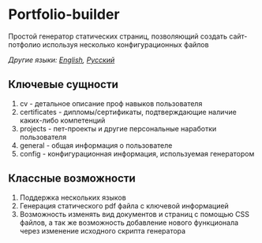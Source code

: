 # Portfolio-builder
Простой генератор статических страниц, позволяющий создать сайт-потфолио используя несколько конфигурационных файлов

_Другие языки: [English](https://github.com/dimaglushkov/portfolio-builder/blob/master/README.md), [Русский](https://github.com/dimaglushkov/portfolio-builder/blob/master/README.ru.md)_

## Ключевые сущности
1. cv - детальное описание проф навыков пользователя
2. certificates - дипломы/сертификаты, подтверждающие наличие каких-либо компетенций
3. projects - пет-проекты и другие персональные наработки пользователя
4. general - общая информация о пользователе
5. config - конфигурационная информация, используемая генератором

## Классные возможности
1. Поддержка нескольких языков
2. Генерация статического pdf файла с ключевой информацией
3. Возможность изменять вид документов и страниц с помощью CSS файлов, а так же возможность добавление нового функционала через изменение исходного скрипта генератора